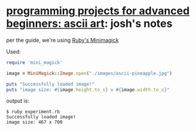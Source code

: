 # [programming projects for advanced beginners: ascii art](https://robertheaton.com/2018/06/12/programming-projects-for-advanced-beginners-ascii-art/): josh's notes

per the guide, we're using [Ruby's Minimagick](https://github.com/minimagick/minimagick)

Used:

```ruby
require 'mini_magick'

image = MiniMagick::Image.open("./images/ascii-pineapple.jpg")

puts "Successfully loaded image!"
puts "image size: #{image.height.to_s} x #{image.width.to_s}"
```

output is:

```
$ ruby experiment.rb
Successfully loaded image!
image size: 467 x 700
```